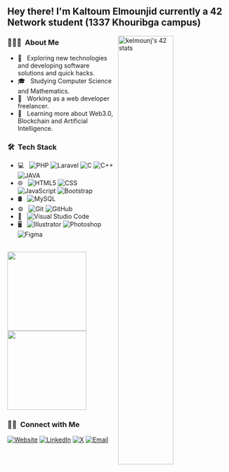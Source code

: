 <h2> Hey there! I'm Kaltoum Elmounjid currently a 42 Network student (1337 Khouribga campus)</h2>

<a href="https://github.com/oakoudad/badge42"><img align="right" width="50%" src="https://badge.mediaplus.ma/greenbinary/kelmounj" alt="kelmounj's 42 stats" /></a>

<h3> 👩🏻‍💻 &nbsp;About Me </h3>

- 🤔 &nbsp; Exploring new technologies and developing software solutions and quick hacks.
- 🎓 &nbsp; Studying Computer Science and Mathematics.
- 💼 &nbsp; Working as a web developer freelancer.
- 🌱 &nbsp; Learning more about Web3.0, Blockchain and Artificial Intelligence.

<h3> 🛠 &nbsp;Tech Stack</h3>

- 💻 &nbsp;
  ![PHP](https://img.shields.io/badge/-Php-333333?style=flat&logo=Php&logoColor=8993be)
  ![Laravel](https://img.shields.io/badge/-Laravel-333333?style=flat&logo=laravel)
  ![C](https://img.shields.io/badge/-333333?style=flat&logo=c)
  ![C++](https://img.shields.io/badge/-++-333333?style=flat&logo=c)
  ![JAVA](https://img.shields.io/badge/-Java-333333?style=flat&logo=oracle)
- 🌐 &nbsp;
  ![HTML5](https://img.shields.io/badge/-HTML5-333333?style=flat&logo=HTML5)
  ![CSS](https://img.shields.io/badge/-CSS3-333333?style=flat&logo=CSS3&logoColor=1572B6)
  ![JavaScript](https://img.shields.io/badge/-JavaScript-333333?style=flat&logo=javascript)
  ![Bootstrap](https://img.shields.io/badge/-Bootstrap-333333?style=flat&logo=bootstrap&logoColor=563D7C)
- 🛢 &nbsp;
  ![MySQL](https://img.shields.io/badge/-MySQL-333333?style=flat&logo=mysql)
- ⚙️ &nbsp;
  ![Git](https://img.shields.io/badge/-Git-333333?style=flat&logo=git)
  ![GitHub](https://img.shields.io/badge/-GitHub-333333?style=flat&logo=github)
- 🔧 &nbsp;
  ![Visual Studio Code](https://img.shields.io/badge/-Visual%20Studio%20Code-333333?style=flat&logo=visual-studio-code&logoColor=007ACC)
- 🖥 &nbsp;
  ![Illustrator](https://img.shields.io/badge/-Illustrator-333333?style=flat&logo=adobe-illustrator)
  ![Photoshop](https://img.shields.io/badge/-Photoshop-333333?style=flat&logo=adobe-photoshop)
  ![Figma](https://img.shields.io/badge/-Figma-333333?style=flat&logo=figma)

<br/>

<a href="https://github.com/banditklm">
  <img height="180em" src="https://github-readme-stats.vercel.app/api?username=banditklm&theme=synthwave&show_icons=true" />
  <img height="180em" src="https://github-readme-stats.vercel.app/api/top-langs/?username=banditklm&theme=synthwave&layout=compact" />
</a>

<br/>

<h3> 🤝🏻 &nbsp;Connect with Me </h3>

<p>
<a href="https://github.com/banditklm" target="_blank"><img alt="Website" src="https://img.shields.io/badge/Website-333333?style=flat-square&logo=google-chrome"></a>
<a href="https://www.linkedin.com/in/kaltoum-elmounjid-a67a2a1b5/" target="_blank"><img alt="LinkedIn" src="https://img.shields.io/badge/LinkedIn-333333?style=flat-square&logo=linkedin"></a>
<a href="https://twitter.com/Kitu07098791" target="_blank"><img alt="X" src="https://img.shields.io/badge/X-333333?style=flat-square&logo=x"></a>
<a href="mailto:kaltoum.elmounjid123@gmail.com" target="_blank"><img alt="Email" src="https://img.shields.io/badge/Gmail-kaltoum.elmounjid123@gmail.com-blue?style=flat-square&logo=gmail"></a>
</p>
